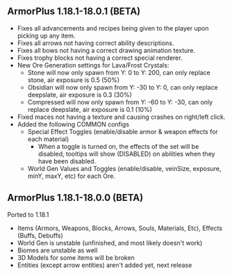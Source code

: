 ArmorPlus 1.18.1-18.0.1 (BETA)
----------------------------

- Fixes all advancements and recipes being given to the player upon picking up any item.
- Fixes all arrows not having correct ability descriptions.
- Fixes all bows not having a correct drawing animation texture.
- Fixes trophy blocks not having a correct special renderer.
- New Ore Generation settings for Lava/Frost Crystals:
    - Stone will now only spawn from Y: 0 to Y: 200, can only replace stone, air exposure is 0.5 (50%)
    - Obsidian will now only spawn from Y: -30 to Y: 0, can only replace deepslate, air exposure is 0.3 (30%)
    - Compressed will now only spawn from Y: -60 to Y: -30, can only replace deepslate, air exposure is 0.1 (10%)
- Fixed maces not having a texture and causing crashes on right/left click.
- Added the following COMMON configs
    - Special Effect Toggles (enable/disable armor & weapon effects for each material)
        - When a toggle is turned on, the effects of the set will be disabled, tooltips will show (DISABLED) on
          abilities when they have been disabled.
    - World Gen Values and Toggles (enable/disable, veinSize, exposure, minY, maxY, etc) for each Ore.

ArmorPlus 1.18.1-18.0.0 (BETA)
----------------------------

Ported to 1.18.1

- Items (Armors, Weapons, Blocks, Arrows, Souls, Materials, Etc), Effects (Buffs, Debuffs)
- World Gen is unstable (unfinished, and most likely doesn't work)
- Biomes are unstable as well
- 3D Models for some items will be broken
- Entities (except arrow entities) aren't added yet, next release